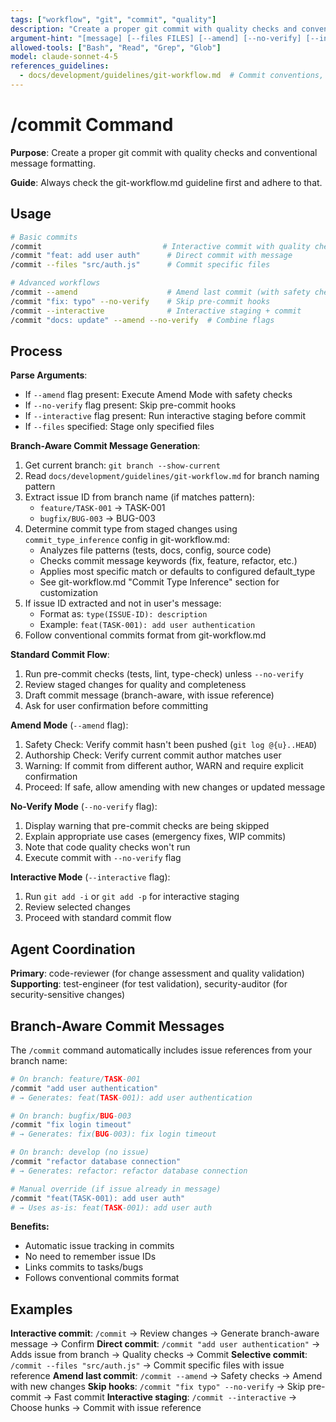 ```yaml
---
tags: ["workflow", "git", "commit", "quality"]
description: "Create a proper git commit with quality checks and conventional message"
argument-hint: "[message] [--files FILES] [--amend] [--no-verify] [--interactive]"
allowed-tools: ["Bash", "Read", "Grep", "Glob"]
model: claude-sonnet-4-5
references_guidelines:
  - docs/development/guidelines/git-workflow.md  # Commit conventions, type inference, branch naming
---
```


# /commit Command

**Purpose**: Create a proper git commit with quality checks and conventional message formatting.

**Guide**: Always check the git-workflow.md guideline first and adhere to that.

## Usage

```bash
# Basic commits
/commit                           # Interactive commit with quality checks
/commit "feat: add user auth"      # Direct commit with message
/commit --files "src/auth.js"      # Commit specific files

# Advanced workflows
/commit --amend                    # Amend last commit (with safety checks)
/commit "fix: typo" --no-verify    # Skip pre-commit hooks
/commit --interactive              # Interactive staging + commit
/commit "docs: update" --amend --no-verify  # Combine flags
```

## Process

**Parse Arguments**:
- If `--amend` flag present: Execute Amend Mode with safety checks
- If `--no-verify` flag present: Skip pre-commit hooks
- If `--interactive` flag present: Run interactive staging before commit
- If `--files` specified: Stage only specified files

**Branch-Aware Commit Message Generation**:
1. Get current branch: `git branch --show-current`
2. Read `docs/development/guidelines/git-workflow.md` for branch naming pattern
3. Extract issue ID from branch name (if matches pattern):
   - `feature/TASK-001` → TASK-001
   - `bugfix/BUG-003` → BUG-003
4. Determine commit type from staged changes using `commit_type_inference` config in git-workflow.md:
   - Analyzes file patterns (tests, docs, config, source code)
   - Checks commit message keywords (fix, feature, refactor, etc.)
   - Applies most specific match or defaults to configured default_type
   - See git-workflow.md "Commit Type Inference" section for customization
5. If issue ID extracted and not in user's message:
   - Format as: `type(ISSUE-ID): description`
   - Example: `feat(TASK-001): add user authentication`
6. Follow conventional commits format from git-workflow.md

**Standard Commit Flow**:
1. Run pre-commit checks (tests, lint, type-check) unless `--no-verify`
2. Review staged changes for quality and completeness
3. Draft commit message (branch-aware, with issue reference)
4. Ask for user confirmation before committing

**Amend Mode** (`--amend` flag):
1. Safety Check: Verify commit hasn't been pushed (`git log @{u}..HEAD`)
2. Authorship Check: Verify current commit author matches user
3. Warning: If commit from different author, WARN and require explicit confirmation
4. Proceed: If safe, allow amending with new changes or updated message

**No-Verify Mode** (`--no-verify` flag):
1. Display warning that pre-commit checks are being skipped
2. Explain appropriate use cases (emergency fixes, WIP commits)
3. Note that code quality checks won't run
4. Execute commit with `--no-verify` flag

**Interactive Mode** (`--interactive` flag):
1. Run `git add -i` or `git add -p` for interactive staging
2. Review selected changes
3. Proceed with standard commit flow

## Agent Coordination

**Primary**: code-reviewer (for change assessment and quality validation)
**Supporting**: test-engineer (for test validation), security-auditor (for security-sensitive changes)

## Branch-Aware Commit Messages

The `/commit` command automatically includes issue references from your branch name:

```bash
# On branch: feature/TASK-001
/commit "add user authentication"
# → Generates: feat(TASK-001): add user authentication

# On branch: bugfix/BUG-003
/commit "fix login timeout"
# → Generates: fix(BUG-003): fix login timeout

# On branch: develop (no issue)
/commit "refactor database connection"
# → Generates: refactor: refactor database connection

# Manual override (if issue already in message)
/commit "feat(TASK-001): add user auth"
# → Uses as-is: feat(TASK-001): add user auth
```

**Benefits:**
- Automatic issue tracking in commits
- No need to remember issue IDs
- Links commits to tasks/bugs
- Follows conventional commits format

## Examples

**Interactive commit**: `/commit` → Review changes → Generate branch-aware message → Confirm
**Direct commit**: `/commit "add user authentication"` → Adds issue from branch → Quality checks → Commit
**Selective commit**: `/commit --files "src/auth.js"` → Commit specific files with issue reference
**Amend last commit**: `/commit --amend` → Safety checks → Amend with new changes
**Skip hooks**: `/commit "fix typo" --no-verify` → Skip pre-commit → Fast commit
**Interactive staging**: `/commit --interactive` → Choose hunks → Commit with issue reference